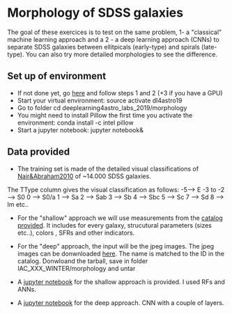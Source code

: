 # Morphology of SDSS galaxies

The goal of these exercices is to test on the same problem, 1- a "classical" machine learning approach and a 2 - a deep learning approach (CNNs) to separate SDSS galaxies between ellitpicals (early-type) and spirals (late-type). You can also try more detailed morphologies to see the difference.

## Set up of environment
- If not done yet, go [here](https://github.com/aboucaud/deeplearning4astro_labs_2019) and follow steps 1 and 2 (+3 if you have a GPU)
- Start your virtual environment: source activate dl4astro19
- Go to folder cd deeplearning4astro_labs_2019/morphology
- You might need to install Pillow the first time you activate the environment: conda install -c intel pillow
- Start a jupyter notebook: jupyter notebook&


## Data provided
- The training set is made of the detailed visual classifications of [Nair&Abraham2010](http://adsabs.harvard.edu/abs/2010ApJS..186..427N) of ~14.000 SDSS galaxies. 

The TType column gives the visual classification as follows:
-5--> E
-3 to -2 --> S0
0 --> S0/a
1 --> Sa
2 --> Sab
3 --> Sb
4 --> Sbc
5 --> Sc
7 --> Sd
8 --> Im etc..

- For the "shallow" approach we will use measurements from the [catalog provided](Nair_Abraham_cat.fit). It includes for every galaxy, strucutural parameters (sizes etc..), colors , SFRs and other indicators. 

- For the "deep" approach, the input will be the jpeg images. The jpeg images can be donwnloaded [here](https://drive.google.com/drive/folders/1ufj6ATroZ3emBbSQfQhcL_6W87EPgTaS?usp=sharing). The name is  matched to the ID in the catalog. Donwloand the tarball, save in folder IAC_XXX_WINTER/morphology and untar

- A [jupyter notebook](morph_classical_ML.ipynb) for the shallow approach is provided. I used RFs and ANNs.

- A [jupyter notebook](Nair_Sab_deep.ipynb) for the deep approach. CNN with a couple of layers.

